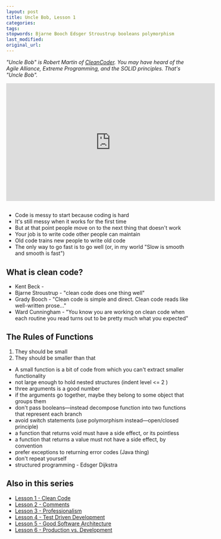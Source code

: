 ```yaml
---
layout: post
title: Uncle Bob, Lesson 1
categories:
tags:
stopwords: Bjarne Booch Edsger Stroustrup booleans polymorphism
last_modified:
original_url:
---
```


*"Uncle Bob" is Robert Martin of [CleanCoder](http://cleancoder.com/products). You
may have heard of the Agile Alliance, Extreme Programming, and the SOLID
principles. That's "Uncle Bob".*


<div class="youtube">
<iframe width="560" height="315" src="https://www.youtube.com/embed/7EmboKQH8lM" frameborder="0" allow="accelerometer; autoplay; clipboard-write; encrypted-media; gyroscope; picture-in-picture" allowfullscreen></iframe>
</div>

##

* Code is messy to start because coding is hard
* It's still messy when it works for the first time
* But at that point people move on to the next thing that doesn't work
* Your job is to write code other people can maintain
* Old code trains new people to write old code
* The only way to go fast is to go well (or, in my world "Slow is smooth and smooth is fast")

## What is clean code?

* Kent Beck -
* Bjarne Stroustrup - "clean code does one thing well"
* Grady Booch - "Clean code is simple and direct. Clean code reads like well-written prose..."
* Ward Cunningham - "You know you are working on clean code when each routine you read turns out to be pretty much what you expected"

## The Rules of Functions

1. They should be small
2. They should be smaller than that

* A small function is a bit of code from which you can't extract smaller
functionality
* not large enough to hold nested structures (indent level <= 2 )
* three arguments is a good number
* if the arguments go together, maybe they belong to some object that groups them
* don't pass booleans—instead decompose function into two functions that represent each branch
* avoid switch statements (use polymorphism instead—open/closed principle)
* a function that returns void must have a side effect, or its pointless
* a function that returns a value must not have a side effect, by convention
* prefer exceptions to returning error codes (Java thing)
* don't repeat yourself
* structured programming - Edsger Dijkstra

## Also in this series

* [Lesson 1 - Clean Code](/uncle-bob-lesson-1/)
* [Lesson 2 - Comments](/uncle-bob-lesson-2/)
* [Lesson 3 - Professionalism](/uncle-bob-lesson-3/)
* [Lesson 4 - Test Driven Development](/uncle-bob-lesson-4/)
* [Lesson 5 - Good Software Architecture](/uncle-bob-lesson-5/)
* [Lesson 6 - Production vs. Development](/uncle-bob-lesson-6/)
